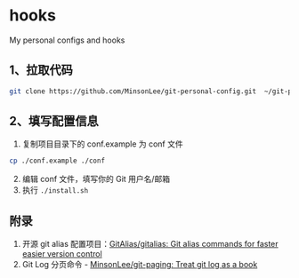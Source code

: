 # hooks
My personal configs and hooks

## 1、拉取代码

```sh
git clone https://github.com/MinsonLee/git-personal-config.git  ~/git-personal-config
```

## 2、填写配置信息

1. 复制项目目录下的 conf.example 为 conf 文件

```sh
cp ./conf.example ./conf
```

2. 编辑 conf 文件，填写你的 Git 用户名/邮箱
3. 执行 `./install.sh`

## 附录

1. 开源 git alias 配置项目：[GitAlias/gitalias: Git alias commands for faster easier version control](https://github.com/GitAlias/gitalias)
2. Git Log 分页命令 - [MinsonLee/git-paging: Treat git log as a book](https://github.com/MinsonLee/git-paging)
